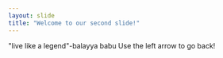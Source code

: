 ```yaml
---
layout: slide
title: "Welcome to our second slide!"
---
```

"live like a legend"-balayya babu
Use the left arrow to go back!
